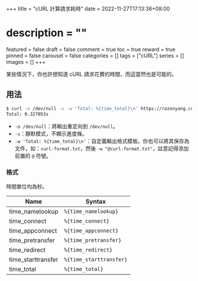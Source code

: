 +++
title = "cURL 計算請求耗時"
date = 2022-11-27T17:13:36+08:00
# description = ""
featured = false
draft = false
comment = true
toc = true
reward = true
pinned = false
carousel = false
categories = []
tags = ["cURL"]
series = []
images = []
+++

某些情況下，你也許想知道 cURL 請求花費的時間，而這當然也是可能的。

<!--more-->

## 用法

```bash
$ curl -o /dev/null -s -w 'Total: %{time_total}\n' https://razonyang.com/
Total: 0.327053s
```

- `-o /dev/null`：將輸出重定向到 `/dev/null`。
- `-s`：靜默模式，不顯示進度條。
- `-w 'Total: %{time_total}\n'`：自定義輸出格式模板。你也可以將其保存為文件，如：`curl-format.txt`，然後 `-w "@curl-format.txt"`，註意記得添加前置的 `@` 符號。


### 格式

時間單位均為秒。

| Name | Syntax |
|---|---|
| time_namelookup | `%{time_namelookup}`
| time_connect | `%{time_connect}`
| time_appconnect | `%{time_appconnect}`
| time_pretransfer | `%{time_pretransfer}`
| time_redirect | `%{time_redirect}`
| time_starttransfer | `%{time_starttransfer}`
| time_total | `%{time_total}`
